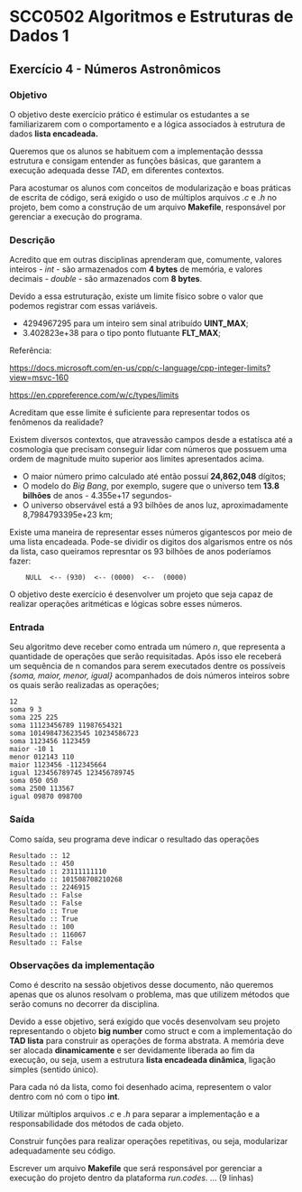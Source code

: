 # SCC0502 Algoritmos e Estruturas de Dados 1

## Exercício 4 - Números Astronômicos

### Objetivo
O objetivo deste exercício prático é estimular os estudantes a se familiarizarem com o comportamento e a lógica associados à estrutura de dados **lista encadeada.**

Queremos que os alunos se habituem com a implementação desssa estrutura e consigam entender as funções básicas, que garantem a execução adequada desse *TAD*, em diferentes contextos.


Para acostumar os alunos com conceitos de modularização e boas práticas de escrita de código, será exigido o uso de múltiplos arquivos _.c_ e _.h_ no projeto, bem como a construção de um
arquivo **Makefile**, responsável por gerenciar a execução do programa.

### Descrição
Acredito que em outras disciplinas aprenderam que, comumente, valores inteiros - _int_ - são armazenados com **4 bytes** de memória,
e valores decimais - _double_ - são armazenados com **8 bytes**.

Devido a essa estruturação, existe um limite físico sobre o valor que podemos registrar com essas variáveis.

* 4294967295 para um inteiro sem sinal atribuído **UINT_MAX**;
* 3.402823e+38 para o tipo ponto flutuante **FLT_MAX**;

Referência:

https://docs.microsoft.com/en-us/cpp/c-language/cpp-integer-limits?view=msvc-160

https://en.cppreference.com/w/c/types/limits

Acreditam que esse limite é suficiente para representar todos os fenômenos da realidade?

Existem diversos contextos, que atravessão campos desde a estatísca até a cosmologia que precisam conseguir lidar com números
que possuem uma ordem de magnitude muito superior aos limites apresentados acima. 

* O maior número primo calculado até então possuí **24,862,048** dígitos;
* O modelo do _Big Bang_, por exemplo, sugere que o universo tem **13.8 bilhões** de anos - 4.355e+17 segundos-
* O universo observável está a 93 bilhões de anos luz, aproximadamente 8,7984793395e+23 km;

Existe uma maneira de representar esses números gigantescos por meio de uma lista encadeada.
Pode-se dividir os digitos dos algarismos entre os nós da lista, caso queiramos represntar os 93 bilhões de anos poderíamos fazer:

```
    NULL  <-- (930)  <-- (0000)  <--  (0000)
```

O objetivo deste exercício é desenvolver um projeto que seja capaz de realizar operações aritméticas e lógicas sobre esses números.


### Entrada
Seu algoritmo deve receber como entrada um número _n_, que representa a quantidade de operações que serão requisitadas.
Após isso ele receberá um sequência de n comandos para serem executados dentre os possíveis _{soma, maior, menor, igual}_ acompanhados
de dois números inteiros sobre os quais serão realizadas as operações;

```
12
soma 9 3
soma 225 225
soma 11123456789 11987654321
soma 101498473623545 10234586723
soma 1123456 1123459
maior -10 1
menor 012143 110
maior 1123456 -112345664
igual 123456789745 123456789745
soma 050 050
soma 2500 113567
igual 09870 098700
```

### Saída
Como saída, seu  programa deve indicar o resultado das operações
```
Resultado :: 12
Resultado :: 450
Resultado :: 23111111110
Resultado :: 101508708210268
Resultado :: 2246915
Resultado :: False
Resultado :: False
Resultado :: True
Resultado :: True
Resultado :: 100
Resultado :: 116067
Resultado :: False
```

### Observações da implementação

Como é descrito na sessão objetivos desse documento, não queremos apenas que os alunos resolvam o problema, mas que utilizem
métodos que serão comuns no decorrer da disciplina.

Devido a esse objetivo, será exigido que vocês desenvolvam seu projeto representando o objeto **big number** como struct e com a implementação do **TAD lista** para construir as operações de forma abstrata. A memória deve ser alocada **dinamicamente** e ser devidamente liberada
ao fim da execução, ou seja, usem a estrutura **lista encadeada dinâmica**, ligação simples (sentido único).

Para cada nó da lista, como foi desenhado acima, representem o valor dentro com nó com o tipo **int**.

Utilizar múltiplos arquivos _.c_ e _.h_ para separar a implementação e a responsabilidade dos métodos de cada objeto.

Construir funções para realizar  operações repetitivas, ou seja, modularizar adequadamente seu código.

Escrever um arquivo **Makefile** que será responsável por gerenciar a execução do projeto dentro da plataforma _run.codes_.
... (9 linhas)